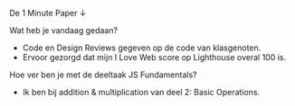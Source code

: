 De 1 Minute Paper ↓
      <p>Wat heb je vandaag gedaan?</p>
      <ul>
        <li>Code en Design Reviews gegeven op de code van klasgenoten.</li>
        <li>Ervoor gezorgd dat mijn I Love Web score op Lighthouse overal 100 is.</li>
      </ul>

Hoe ver ben je met de deeltaak JS Fundamentals?</p>
      <ul>
        <li>Ik ben bij addition & multiplication van deel 2: Basic Operations.</li>
      </ul>